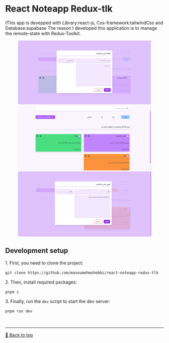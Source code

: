 # React Noteapp Redux-tlk

tThis app is devepped with Library:react-js, Css-framework:tailwindCss and Database:supabase The reason I developed this application is to manage the remote-state with Redux-Toolkit.

<figure>
  <img src="https://github.com/masoumehmohebbi/react-noteapp-redux-tlk/blob/main/App_1.PNG"/>
  <img src="https://github.com/masoumehmohebbi/react-noteapp-redux-tlk/blob/main/App_2.PNG"/>
  <img src="https://github.com/masoumehmohebbi/react-noteapp-redux-tlk/blob/main/App_3.PNG"/>
</figure>


<h2>Development setup</h2>
<p>1. First, you need to clone the project:</p>

```
git clone https://github.com/masoumehmohebbi/react-noteapp-redux-tlk
```

<p>2. Then, install required packages:</p>

```
pnpm i
```

<p>3. Finally, run the <code>dev</code> script to start the dev server:</p>

```
pnpm run dev
```

<br><hr>
[🔼 Back to top](#)

